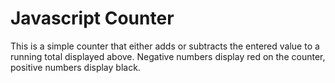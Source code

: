 # Javascript Counter

This is a simple counter that either adds or subtracts the entered value to a running total displayed above. Negative numbers display red on the counter, positive numbers display black.